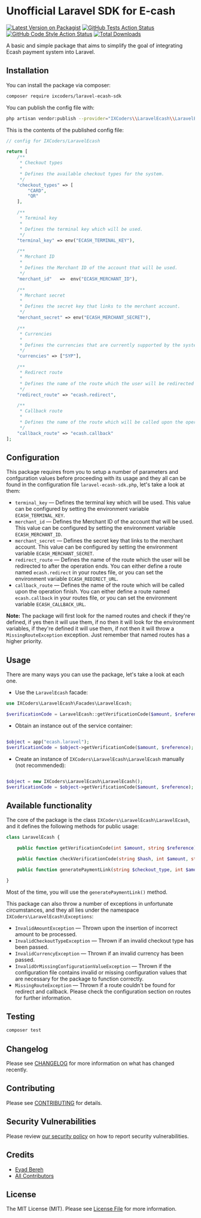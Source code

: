 # Unofficial Laravel SDK for E-cash

[![Latest Version on Packagist](https://img.shields.io/packagist/v/ixcoders/laravel-ecash-sdk.svg?style=flat-square)](https://packagist.org/packages/ixcoders/laravel-ecash-sdk)
[![GitHub Tests Action Status](https://img.shields.io/github/workflow/status/ixcoders/laravel-ecash-sdk/run-tests?label=tests)](https://github.com/ixcoders/laravel-ecash-sdk/actions?query=workflow%3Arun-tests+branch%3Amain)
[![GitHub Code Style Action Status](https://img.shields.io/github/workflow/status/ixcoders/laravel-ecash-sdk/Fix%20PHP%20code%20style%20issues?label=code%20style)](https://github.com/ixcoders/laravel-ecash-sdk/actions?query=workflow%3A"Fix+PHP+code+style+issues"+branch%3Amain)
[![Total Downloads](https://img.shields.io/packagist/dt/ixcoders/laravel-ecash-sdk.svg?style=flat-square)](https://packagist.org/packages/ixcoders/laravel-ecash-sdk)

A basic and simple package that aims to simplify the goal of integrating Ecash payment system into Laravel.

## Installation

You can install the package via composer:

```bash
composer require ixcoders/laravel-ecash-sdk
```

You can publish the config file with:

```bash
php artisan vendor:publish --provider="IXCoders\\LaravelEcash\\LaravelEcashServiceProvider" --tag="config"
```

This is the contents of the published config file:

```php
// config for IXCoders/LaravelEcash

return [
    /**
     * Checkout types
     *
     * Defines the available checkout types for the system.
     */
    "checkout_types" => [
        "CARD",
        "QR"
    ],

    /**
     * Terminal key
     *
     * Defines the terminal key which will be used.
     */
    "terminal_key" => env("ECASH_TERMINAL_KEY"),

    /**
     * Merchant ID
     *
     * Defines the Merchant ID of the account that will be used.
     */
    "merchant_id"   =>  env("ECASH_MERCHANT_ID"),

    /**
     * Merchant secret
     *
     * Defines the secret key that links to the merchant account.
     */
    "merchant_secret" => env("ECASH_MERCHANT_SECRET"),

    /**
     * Currencies
     *
     * Defines the currencies that are currently supported by the system.
     */
    "currencies" => ["SYP"],

    /**
     * Redirect route
     *
     * Defines the name of the route which the user will be redirected to after the operation ends.
     */
    "redirect_route" => "ecash.redirect",

    /**
     * Callback route
     *
     * Defines the name of the route which will be called upon the operation finish.
     */
    "callback_route" => "ecash.callback"
];

```

## Configuration

This package requires from you to setup a number of parameters and confguration values before proceeding with its usage and they all can be found in the configuration file `laravel-ecash-sdk.php`, let's take a look at them:

-   `terminal_key` — Defines the terminal key which will be used. This value can be configured by setting the environment variable `ECASH_TERMINAL_KEY`.
-   `merchant_id` — Defines the Merchant ID of the account that will be used. This value can be configured by setting the environment variable `ECASH_MERCHANT_ID`.
-   `merchant_secret` — Defines the secret key that links to the merchant account. This value can be configured by setting the environment variable `ECASH_MERCHANT_SECRET`.
-   `redirect_route` — Defines the name of the route which the user will be redirected to after the operation ends. You can either define a route named `ecash.redirect` in your routes file, or you can set the environment variable `ECASH_REDIRECT_URL`.
-   `callback_route` — Defines the name of the route which will be called upon the operation finish. You can either define a route named `ecash.callback` in your routes file, or you can set the environment variable `ECASH_CALLBACK_URL`.

**Note:** The package will first look for the named routes and check if they're defined, if yes then it will use them, if no then it will look for the environment variables, if they're defined it will use them, if not then it will throw a `MissingRouteException` exception. Just remember that named routes has a higher priority.

## Usage

There are many ways you can use the package, let's take a look at each one.

-   Use the `LaravelEcash` facade:

```php
use IXCoders\LaravelEcash\Facades\LaravelEcash;

$verificationCode = LaravelEcash::getVerificationCode($amount, $reference);
```

-   Obtain an instance out of the service container:

```php

$object = app("ecash.laravel");
$verificationCode = $object->getVerificationCode($amount, $reference);

```

-   Create an instance of `IXCoders\LaravelEcash\LaravelEcash` manually (not recommended):

```php

$object = new IXCoders\LaravelEcash\LaravelEcash();
$verificationCode = $object->getVerificationCode($amount, $reference);

```

## Available functionality

The core of the package is the class `IXCoders\LaravelEcash\LaravelEcash`, and it defines the following methods for public usage:

```php
class LaravelEcash {

    public function getVerificationCode(int $amount, string $reference): string;

    public function checkVerificationCode(string $hash, int $amount, string $reference): bool

    public function generatePaymentLink(string $checkout_type, int $amount, string $reference, string $currency = "SYP", ?string $language = NULL): string;

}
```

Most of the time, you will use the `generatePaymentLink()` method.

This package can also throw a number of exceptions in unfortunate circumstances, and they all lies under the namespace `IXCoders\LaravelEcash\Exceptions`:

-   `InvalidAmountException` — Thrown upon the insertion of incorrect amount to be processed.
-   `InvalidCheckoutTypeException` — Thrown if an invalid checkout type has been passed.
-   `InvalidCurrencyException` — Thrown if an invalid currency has been passed.
-   `InvalidOrMissingConfigurationValueException` — Thrown if the configuration file contains invalid or missing configuration values that are necessary for the package to function correctly.
-   `MissingRouteException` — Thrown if a route couldn't be found for redirect and callback. Please check the configuration section on routes for further information.

## Testing

```bash
composer test
```

## Changelog

Please see [CHANGELOG](CHANGELOG.md) for more information on what has changed recently.

## Contributing

Please see [CONTRIBUTING](CONTRIBUTING.md) for details.

## Security Vulnerabilities

Please review [our security policy](../../security/policy) on how to report security vulnerabilities.

## Credits

-   [Eyad Bereh](https://github.com/Eyad-Mohammed-Osama)
-   [All Contributors](../../contributors)

## License

The MIT License (MIT). Please see [License File](LICENSE.md) for more information.

